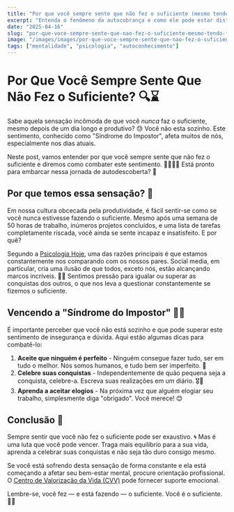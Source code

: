 ```yaml
---
title: "Por que você sempre sente que não fez o suficiente (mesmo tendo feito muito)"
excerpt: "Entenda o fenômeno da autocobrança e como ele pode estar distorcendo sua percepção de valor e conquista."
date: "2025-04-16"
slug: "por-que-voce-sempre-sente-que-nao-fez-o-suficiente-mesmo-tendo-feito-muito"
image: "/images/images/por-que-voce-sempre-sente-que-nao-fez-o-suficiente-mesmo-tendo-feito-muito.webp"
tags: ["mentalidade", "psicologia", "autoconhecimento"]
---
```


# **Por Que Você Sempre Sente Que Não Fez o Suficiente? 🔍⌛**

Sabe aquela sensação incômoda de que você *nunca* faz o suficiente, mesmo depois de um dia longo e produtivo? 😓 Você não esta sozinho. Este sentimento, conhecido como "Síndrome do Impostor", afeta muitos de nós, especialmente nos dias atuais. 

Neste post, vamos entender por que você sempre sente que não fez o suficiente e diremos como combater este sentimento. 🦸‍♀️🦸‍♂️ Está pronto para embarcar nessa jornada de autodescoberta? 🌟

## **Por que temos essa sensação? 🧠**

Em nossa cultura obcecada pela produtividade, é fácil sentir-se como se você nunca estivesse fazendo o suficiente. Mesmo após uma semana de 50 horas de trabalho, inúmeros projetos concluídos, e uma lista de tarefas completamente riscada, você ainda se sente incapaz e insatisfeito. E por quê?

Segundo a [Psicologia Hoje](https://www.psychologytoday.com/), uma das razões principais é que estamos constantemente nos comparando com os nossos pares. Social media, em particular, cria uma ilusão de que todos, exceto nós, estão alcançando marcos incríveis. 🏁🙄  Sentimos pressão para igualar ou superar as conquistas dos outros, o que nos leva a questionar constantemente se fizemos o suficiente. 

## **Vencendo a "Síndrome do Impostor" 👊💥**

É importante perceber que você não está sozinho e que pode superar este sentimento de insegurança e dúvida. Aqui estão algumas dicas para combatê-lo:

1. **Aceite que ninguém é perfeito** - Ninguém consegue fazer tudo, ser em tudo o melhor. Nós somos humanos, e tudo bem ser imperfeito. 🙏
2. **Celebre suas conquistas** - Independentemente de quão pequena seja a conquista, celebre-a. Escreva suas realizações em um diário. 🎖️📖
3. **Aprenda a aceitar elogios** - Na próxima vez que alguém elogiar seu trabalho, simplesmente diga "obrigado". Você merece! 😊

## **Conclusão 🌈**

Sempre sentir que você não fez o suficiente pode ser exaustivo. 🌀 Mas é uma luta que você pode vencer. Traga mais equilíbrio para a sua vida, aprenda a celebrar suas conquistas e não seja tão duro consigo mesmo.

Se você está sofrendo desta sensação de forma constante e ela está começando a afetar seu bem-estar mental, procure orientação profissional. O [Centro de Valorização da Vida (CVV)](https://www.cvv.org.br/) pode fornecer suporte emocional.

Lembre-se, você fez — e está fazendo — o suficiente. Você é o suficiente. 🌟💜
